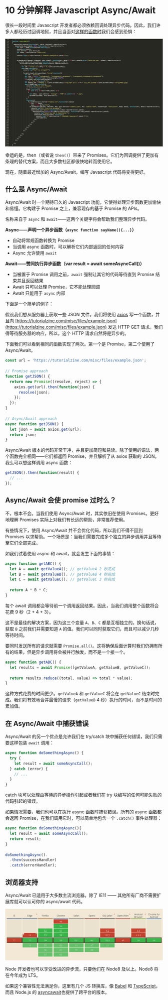 # 10 分钟解释 Javascript Async/Await

很长一段时间里 Javascript 开发者都必须依赖回调处理异步代码。因此，我们许多人都经历过回调地狱，并且当面对[这样的函数时]()我们会感到恐惧：

![callback-hell](https://raw.githubusercontent.com/coderfe/100-days-of-translate/master/async-await/callback-hell.jpg)

幸运的是，then（或者说 `then()`）带来了 Promises。它们为回调提供了更加有条理的替代方案，而且大多数社区都很快地转而使用它。

现在，随着最近增加的 Async/Await，编写 Javascript 代码将变得更好。

## 什么是 Async/Await

Async/Await 时一个期待已久的 Javascript 功能，它使得处理异步函数更加愉快和易懂。它构建于 Promise 之上，兼容现存的基于 Promise 的 APIs。

名称来自于 `async` 和 `await`——这两个关键字将会帮助我们整理异步代码。

**Async——声明一个异步函数（`async function sayName(){...}`）**

- 自动将常规函数转换为 Promise
- 当调用 async 函数时，可以解析它们内部返回的任何内容
- Async 允许使用 `await`

**Await——赞同执行异步函数（var result = await someAsyncCall()）**

- 当被置于 Promise 调用之前，`await` 强制让其它的代码等待直到 Promise 结束并且返回结果
- Await 只可以处理 Promise，它不能处理回调
- Await 只能用于 `async` 内部

下面是一个简单的例子：

假设我们想从服务器上获取一些 JSON 文件。我们将使用 [axios](https://github.com/mzabriskie/axios) 写一个函数，并且向 [https://tutorialzine.com/misc/files/example.json](https://tutorialzine.com/misc/files/example.json) 发送 HTTP GET 请求。我们得等待服务器的响应，所以，这个 HTTP 请求自然将是异步的。

下面我们可以看到相同的函数实现了两次。第一个是 Promise，第二个使用了 Async/Await。

```javascript
const url = 'https://tutorialzine.com/misc/files/example.json';

// Promise approach
function getJSON() {
  return new Promise((resolve, reject) => {
    axios.get(url).then(function(json) {
      resolve(json);
    });
  });
}

// Async/Await approach
async function getJSON() {
  let json = await axios.get(url);
  return json;
}
```

Async/Await 版本的代码非常干净，并且更加简短和易读。除了使用的语法，两个函数完全相同——它们都返回 Promise，并且解析了从 axios 获取的 JSON。我么可以想这样调用 async 函数：

```javascript
getJSON().then(function(result) {
  // ...
});
```

## Async/Await 会使 promise 过时么？

不，根本不会。当我们使用 Async/Await 时，其实依旧在使用 Promises。更好地理解 Promises 实际上对我们有长远的帮助，非常推荐使用。

有些情况下，使用 Async/Await 并不会优化代码，所以我们不得不回到 Promises 以求帮助。一个场景是：当我们需要完成多个独立的异步调用并且等待至它们全部完成。

如我们试着使用 async 和 await，就会发生下面的事情：

```javascript
async function getABC() {
  let A = await getValueA(); // getValueA 2 秒完成
  let B = await getValueB(); // getValueB 4 秒完成
  let C = await getValueC(); // getValueC 3 秒完成

  return A * B * C;
}
```

每个 await 调用都会等待前一个调用返回结果。因此，当我们调用整个函数将会花费 9 秒（2 + 4 + 3）。

这不是最佳的解决方案，因为这三个变量 `A`、`B`、`C` 都是互相独立的。换句话说，获取 `B` 之前我们并需要知道 `A` 的值。我们可以同时获取它们，而且可以减少几秒等待时间。

要同时发送所有的请求就需要 `Promise.all()`。这将确保后面计算时我们仍拥有所有的结果，但是异步调用将会被并行触发，而不是一个接一个。

```javascript
async function getABC() {
  let results = await Promise([getValueA, getValueB, getValueC]);

  return results.reduce((total, value) => total * value);
}
```

这种方式花费的时间更少。`getValueA` 和 `getValueC` 将会在 `getValueC` 结束时完成。我们将有效地合并最慢的请求（`getValueB` 4 秒）执行的时间，而不是时间的累加值。

## 在 Async/Await 中捕获错误

Async/Await 的另一个优点是允许我们在 try/catch 块中捕获任何错误，我们只需要这样包装 `await` 调用：

```javascript
async function doSomethingAsync() {
  try {
    let result = await someAsyncCall();
  } catch (error) {
    // ...
  }
}
```

catch 块可以处理由等待的异步操作引起或者我们在 try 块编写的任何可能失败的代码引起的错误。

如果情况需要，我们也可以在执行 async 函数时捕获错误。所有的 async 函数都会返回 Promise，在我们调用它时，可以简单地包含一个 `.catch()` 事件处理器：

```javascript
async function doSomethingAsync(){
  let result = await someAsyncCall();
  return result;  
}

doSomethingAsync().
  .then(successHandler)
  .catch(errorHandler);
```

## 浏览器支持

Async/Await 已适用于大多数主流浏览器。除了 IE11 —— 其他所有厂商不需要扩展库就可以认可你的 async/await 代码。

![caniuse-async-await](https://raw.githubusercontent.com/coderfe/100-days-of-translate/master/async-await/caniuse-async-await.png)

Node 开发者也可以享受改进的异步流，只要他们在 Node8 及以上。Node8 将在今年成为 LTS。

如果这个兼容性无法满足你，这里有几个 JS 转换库，像 [Babel](https://babeljs.io/docs/plugins/transform-async-to-generator/) 和 [TypeScript](https://www.typescriptlang.org/docs/handbook/release-notes/typescript-2-3.html)，而且 Node.js 的 [asyncawait](https://github.com/yortus/asyncawait)也提供了跨平台的版本。
